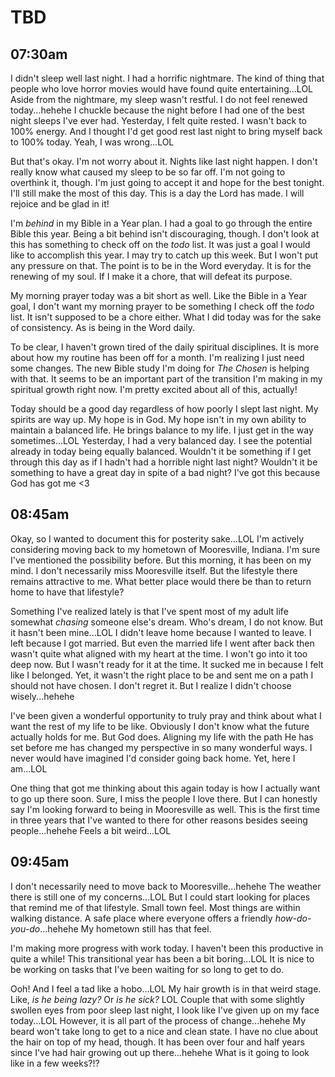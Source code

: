 # TBD

## 07:30am

I didn't sleep well last night. I had a horrific nightmare. The kind of thing that people who love horror movies would have found quite entertaining...LOL Aside from the nightmare, my sleep wasn't restful. I do not feel renewed today...hehehe I chuckle because the night before I had one of the best night sleeps I've ever had. Yesterday, I felt quite rested. I wasn't back to 100% energy. And I thought I'd get good rest last night to bring myself back to 100% today. Yeah, I was wrong...LOL

But that's okay. I'm not worry about it. Nights like last night happen. I don't really know what caused my sleep to be so far off. I'm not going to overthink it, though. I'm just going to accept it and hope for the best tonight. I'll still make the most of this day. This is a day the Lord has made. I will rejoice and be glad in it!

I'm *behind* in my Bible in a Year plan. I had a goal to go through the entire Bible this year. Being a bit behind isn't discouraging, though. I don't look at this has something to check off on the *todo* list. It was just a goal I would like to accomplish this year. I may try to catch up this week. But I won't put any pressure on that. The point is to be in the Word everyday. It is for the renewing of my soul. If I make it a chore, that will defeat its purpose.

My morning prayer today was a bit short as well. Like the Bible in a Year goal, I don't want my morning prayer to be something I check off the *todo* list. It isn't supposed to be a chore either. What I did today was for the sake of consistency. As is being in the Word daily.

To be clear, I haven't grown tired of the daily spiritual disciplines. It is more about how my routine has been off for a month. I'm realizing I just need some changes. The new Bible study I'm doing for *The Chosen* is helping with that. It seems to be an important part of the transition I'm making in my spiritual growth right now. I'm pretty excited about all of this, actually!

Today should be a good day regardless of how poorly I slept last night. My spirits are way up. My hope is in God. My hope isn't in my own ability to maintain a balanced life. He brings balance to my life. I just get in the way sometimes...LOL Yesterday, I had a very balanced day. I see the potential already in today being equally balanced. Wouldn't it be something if I get through this day as if I hadn't had a horrible night last night? Wouldn't it be something to have a great day in spite of a bad night? I've got this because God has got me <3

## 08:45am

Okay, so I wanted to document this for posterity sake...LOL I'm actively considering moving back to my hometown of Mooresville, Indiana. I'm sure I've mentioned the possibility before. But this morning, it has been on my mind. I don't necessarily miss Mooresville itself. But the lifestyle there remains attractive to me. What better place would there be than to return home to have that lifestyle?

Something I've realized lately is that I've spent most of my adult life somewhat *chasing* someone else's dream. Who's dream, I do not know. But it hasn't been mine...LOL I didn't leave home because I wanted to leave. I left because I got married. But even the married life I went after back then wasn't quite what aligned with my heart at the time. I won't go into it too deep now. But I wasn't ready for it at the time. It sucked me in because I felt like I belonged. Yet, it wasn't the right place to be and sent me on a path I should not have chosen. I don't regret it. But I realize I didn't choose wisely...hehehe

I've been given a wonderful opportunity to truly pray and think about what I want the rest of my life to be like. Obviously I don't know what the future actually holds for me. But God does. Aligning my life with the path He has set before me has changed my perspective in so many wonderful ways. I never would have imagined I'd consider going back home. Yet, here I am...LOL

One thing that got me thinking about this again today is how I actually want to go up there soon. Sure, I miss the people I love there. But I can honestly say I'm looking forward to being in Mooresville as well. This is the first time in three years that I've wanted to there for other reasons besides seeing people...hehehe Feels a bit weird...LOL

## 09:45am

I don't necessarily need to move back to Mooresville...hehehe The weather there is still one of my concerns...LOL But I could start looking for places that remind me of that lifestyle. Small town feel. Most things are within walking distance. A safe place where everyone offers a friendly *how-do-you-do*...hehehe My hometown still has that feel.

I'm making more progress with work today. I haven't been this productive in quite a while! This transitional year has been a bit boring...LOL It is nice to be working on tasks that I've been waiting for so long to get to do.

Ooh! And I feel a tad like a hobo...LOL My hair growth is in that weird stage. Like, *is he being lazy?* Or *is he sick?* LOL Couple that with some slightly swollen eyes from poor sleep last night, I look like I've given up on my face today...LOL However, it is all part of the process of change...hehehe My beard won't take long to get to a nice and clean state. I have no clue about the hair on top of my head, though. It has been over four and half years since I've had hair growing out up there...hehehe What is it going to look like in a few weeks?!?

